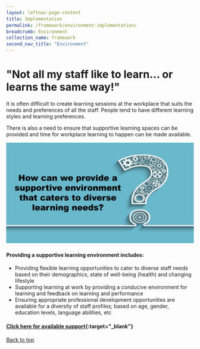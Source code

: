 ```yaml
---
layout: leftnav-page-content
title: Implementation
permalink: /framework/environment-implementation/
breadcrumb: Environment
collection_name: framework
second_nav_title: "Environment"
---
```



# **"Not all my staff like to learn… or learns the same way!"**

		
It is often difficult to create learning sessions at the workplace that suits the needs and preferences of all the staff. People tend to have different learning styles and learning preferences. 

There is also a need to ensure that supportive learning spaces can be provided and time for workplace learning to happen can be made available.  


<img src="/images/implementation/environment.jpg">

#### **Providing a supportive learning environment includes:** 

- Providing flexible learning opportunities to cater to diverse staff needs based on their demographics, state of well-being (health) and changing lifestyle
- Supporting learning at work by providing a conducive environment for learning and feedback on learning and performance
- Ensuring appropriate professional development opportunities are available for a diversity of staff profiles; based on age, gender, education levels, language abilities, etc


#### [Click here for available support](https://www.workplacelearning.gov.sg/framework/environment-support/){:target="_blank"}

[Back to top](#top)
